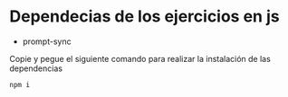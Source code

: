 # Dependecias de los ejercicios en js

- prompt-sync



Copie y pegue el siguiente comando para realizar la instalación de las dependencias 

```bash
npm i 
```

